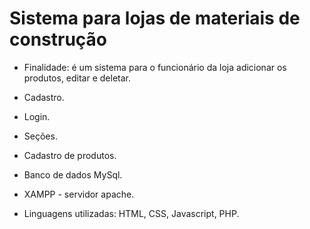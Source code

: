 # Sistema para lojas de materiais de construção

- Finalidade: é um sistema para o funcionário da loja adicionar os produtos, editar e deletar.

- Cadastro.
- Login.
- Seções.
- Cadastro de produtos.
- Banco de dados MySql.
- XAMPP - servidor apache.
- Linguagens utilizadas: HTML, CSS, Javascript, PHP.
